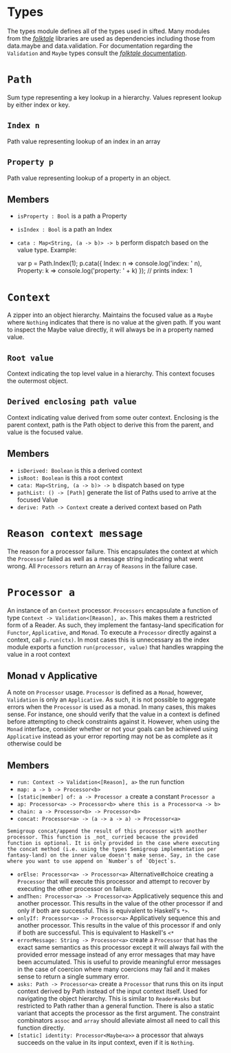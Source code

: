 # Types
The types module defines all of the types used in sifted.
Many modules from the [_folktale_](http://folktalejs.org) libraries are used as dependencies including those from data.maybe and data.validation.
For documentation regarding the `Validation` and `Maybe` types consult the [_folktale_ documentation](http://docs.folktalejs.org/en/latest/).

# `Path`
Sum type representing a key lookup in a hierarchy.
Values represent lookup by either index or key.

## `Index n`
Path value representing lookup of an index in an array

## `Property p`
Path value representing lookup of a property in an object.

## Members

* `isProperty : Bool` is a path a Property
* `isIndex : Bool` is a path an Index
* `cata : Map<String, (a -> b)> -> b` perform dispatch based on the value type. Example:


    var p = Path.Index(1);
    p.cata({
        Index: n => console.log('index: ' n),
        Property: k => console.log('property: ' + k)
    });
    // prints index: 1


# `Context`
A zipper into an object hierarchy.
Maintains the focused value as a `Maybe` where `Nothing` indicates that there is no value at the given path. If you want to inspect the Maybe value directly, it will always be in a property named value.

## `Root value`
Context indicating the top level value in a hierarchy.
This context focuses the outermost object.

## `Derived enclosing path value`
Context indicating value derived from some outer context.
Enclosing is the parent context, path is the Path object to derive this from the parent, and value is the focused value.

## Members
* `isDerived: Boolean` is this a derived context
* `isRoot: Boolean` is this a root context
* `cata: Map<String, (a -> b)> -> b` dispatch based on type
* `pathList: () -> [Path]` generate the list of Paths used to arrive at the focused Value
* `derive: Path -> Context` create a derived context based on Path

# `Reason context message`
The reason for a processor failure.
This encapsulates the context at which the `Processor` failed as well as a message string indicating what went wrong.
All `Processors` return an `Array` of `Reasons` in the failure case.

# `Processor a`
An instance of an `Context` processor.
`Processors` encapsulate a function of type `Context -> Validation<[Reason], a>`.
This makes them a restricted form of a Reader.
As such, they implement the fantasy-land specification for `Functor`, `Applicative`, and `Monad`.
To execute a `Processor` directly against a context, call `p.run(ctx)`.
In most cases this is unnecessary as the index module exports a function `run(processor, value)` that handles wrapping the value in a root context

## Monad v Applicative
A note on `Processor` usage.
`Processor` is defined as a `Monad`, however, `Validation` is only an `Applicative`.
As such, it is not possible to aggregate errors when the `Processor` is used
as a monad.
In many cases, this makes sense. For instance, one should verify that the value in a context is defined before attempting to check constraints against it.
However, when using the `Monad` interface, consider whether or not your goals can be achieved using `Applicative` instead as your error reporting may not be as complete as it otherwise could be

## Members
*    `run: Context -> Validation<[Reason], a>` the run function
*    `map: a -> b -> Processor<b>`
*    `[static|member] of: a -> Processor a` create a constant `Processor a`
*    `ap: Processor<a> -> Processor<b> where this is a Processor<a -> b>`
*    `chain: a -> Processor<b> -> Processor<b>`
*    `concat: Processor<a> -> (a -> a -> a) -> Processor<a>`

    Semigroup concat/append the result of this processor with another processor. This function is _not_ curried because the provided function is optional. It is only provided in the case where executing the concat method (i.e. using the types Semigroup implementation per fantasy-land) on the inner value doesn't make sense. Say, in the case where you want to use append on `Number`s of `Object`s.
* `orElse: Processor<a> -> Processor<a>` Alternative#choice creating a `Processor` that will execute this processor and attempt to recover by executing the other processor on failure.
* `andThen: Processor<a> -> Processor<a>` Applicatively sequence this and another processor. This results in the value of the other processor if and only if both are successful. This is equivalent to Haskell's `*>`.
* `onlyIf: Processor<a> -> Processor<a>` Applicatively sequence this and another processor. This results in the value of this processor if and only if both are successful. This is equivalent to Haskell's `<*`
* `errorMessage: String -> Processor<a>` create a `Processor` that has the exact same semantics as this processor except it will always fail with the provided error message instead of any error messages that may have been accumulated.
This is useful to provide meaningful error messages in the case of coercion where many coercions may fail and it makes sense to return a single summary error.
* `asks: Path -> Processor<a>` create a `Processor` that runs this on its input context derived by Path instead of the input context itself.
Used for navigating the object hierarchy.
This is similar to `Reader#asks` but restricted to Path rather than a general function.
There is also a static variant that accepts the processor as the first argument.
The constraint combinators `assoc` and `array` should alleviate almost all need to call this function directly.
* `[static] identity: Processor<Maybe<a>>` a processor that always succeeds on the value in its input context, even if it is `Nothing`.
